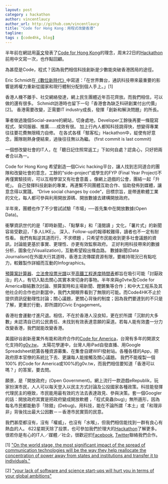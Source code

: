 ```yaml
---
layout: post
category : hackathon
author: vincentlaucy
author_url: http://github.com/vincentlaucy
title: "Code for Hong Kong：用程式改變香港"
tagline: 
tags : [code4hk, blog]
---
```



半年前在網誌用[英文](http://blog.code4.hk/hackathon/2013/12/01/code-for-hk/)發表了[Code for Hong Kong](https://www.facebook.com/groups/code4hk/)的理念，周末22日的[Hackathon](https://www.facebook.com/events/572823742836248/)前用中文寫一次，也作點回顧。


為甚麼是Code，程式？因為我們相信科技創新是少數能突破香港困局的途徑。
     
Eric Schmidt在[《數位新時代》](http://www.amazon.com/gp/product/030794705X/ref=as_li_ss_tl?ie=UTF8&camp=1789&creative=390957&creativeASIN=030794705X&linkCode=as2&tag=theboo09-20)中寫道：「在世界舞台，通訊科技帶來最重要的影響是將權力重新從國家和現行體制分配到個人手上。」[1]


香港人機不離手、社交網絡發達，網上民生團體近年百花齊放。而我們相信，可以做的還有很多。
Schmidt訪港時也留下一句「香港會為缺乏科研創業付出代價」[2]。 香港需要改變，正需要IT industry成長，發揮「創新和解決問題」的所長。

筆者做過幾個Social-aware的網站，切身處地，Developer工餘後再要一條龍寫程式、架伺服器、推廣......成效有很。
加上行內人都知科技跳得快，想變得專業往往要花費無限精力自修。
在各式各樣「駭客松」Hackathon中，緃使有好意念，團隊剛熱身便結束，過後往往無以為繼。 (first commit is last commit)

一個想改變社會的IT人，在「聽日記住照常返工」下如何自處？認貪心，只好把兩者合以為一。

Code for Hong Kong 希望創造一個Civic hacking平台，讓人找到志同道合的團隊和改變社會的意念，工餘的“side-project"或學生的FYP (Final Year Project)不再僅實驗技術，可以互相學習又有社會意義 。像網上遊戲的公會，團結一起「升呢」。
自己發揮科技創新的專業，再連繫不同團體互助合作、協助發佈到媒體，讓意念得以實踐。
“Drive social changes by code“，目標宗旨，是帶進軟體工業的文化，每人都可參與利用開放源碼、開放數據去建構開放政府。

半年來，團體也作了不少嘗試試驗「市場」──首先集中在開放數據(Open Data)。

衝擊資訊世代的是「即時新聞」、「點擊率」和「淺閱讀 」文化，「薯片式」的新聞容易受歡迎，「多人LIKE」。
深入、Follow-up的報導較難得，讀者也不一定有耐性看。
我們有點逆其道而行，不求標題 ，只希望市民能收到更多社會議題的資訊，討論能更基於事實、更理性、亦更有效監察政府。
正好利用科技帶來的數據分析，圖象化(Visualization)，互動希望殺出條血路。 
數據新聞(Data Journalism)在外國大行其道時，香港主流傳媒資源有限，要維持現況已有點吃力，較難製作詳細而互動的Infographics。

[預算案計算器](http://thehousenews.com/data-journalism/%E9%A0%90%E7%AE%97%E6%A1%88-calculator/)、[立法會投票光譜](http://blog.code4.hk/open%20data/2014/04/26/legco-votes-analysis/)以至[高鐵工程進度時間表](http://mtr.code4.hk/#/xrail-progress)都旨在吸引可能「討厭政治」的人，有切入點去關心其實本來切身的事物。半年來與g0vtw及Code for America聯結數次討論、預算案時和主場新聞、鏗鏘集等合作；和中大工程系及其他社企的合作也計劃當中，我們大開眼界看到了無限的可能。而Code4HK不止於提供資訊促動理性討論；關心議題，更關心背後的制度；因為我們要達到的不只是了解，更重於行動，即所謂的Civic Engagement。

香港社會運動寸進尺退。相信，不在於香港人沒良知，更在於所謂「沉默的大多數」未認清自已的公民責任、未找到有效表達意願的渠道。若每人能有效盡一分力改變香港，我們就能改變香港。

美國矽谷創新産業外有能和政府合作的[Code for America](http://codeforamerica.org/)，台灣有多年的開源文化支持的[g0v.tw](http://www.g0v.tw)。
太陽花學運中，台灣人用iPad自發直播、用Google Spreadsheet統籌各種資源募集、在集會自建WIFI發射站。各種各樣的App，把政府原本官僚的系統比下去、更讓每人能接觸及關心議題。 
我們不能複製一個100% 的Code for America或100%的g0v.tw，而我們相信要知道「香港可以嗎？」的答案，要去問。

願景，是「開放政府」(Open Government)。網上流行一款遊戲eRepublik，玩家扮演市民，人人可以每天登入以民主方式討論及公投國家各種政策。科技能發揮代理民主的極致，市民能用最有效的方法去表達政見、參與決策。套一個Googler 的話：開放政府其實是把政府變成開放軟體 ，「程式臭蟲(bug)」無所遁形，因為每名市民都能動手「除錯」(Debug)。用科技，能在不論所謂「本土」或「和理非非」背後找出最大公因數－－香港市民實質的民意。

我們甚麼都沒有，沒有「權威」，也沒有「水喉」，但我們相信能找到一群有良心有熱血的人。
622星期天除了投票，也可參加我們於理大的[Hackathon](https://www.facebook.com/events/572823742836248/?ref_newsfeed_story_type=regular)了解更多。很若你是有心的IT人／媒體／社企，很歡迎於[Facebook](https://www.facebook.com/groups/code4hk/), [Twitter](@code4hk)聯絡我們合作。

 [1] ["On the world stage, the most significant impact of the spread of communication technologies will be the way they help reallocate the concentration of power away from states and institutions and transfer it to individuals."](http://www.amazon.com/gp/product/030794705X/ref=as_li_ss_tl?ie=UTF8&camp=1789&creative=390957&creativeASIN=030794705X&linkCode=as2&tag=theboo09-20) 

 [2] ["your lack of software and science start-ups will hurt you in terms of your global ambitions"](http://www.bschool.cuhk.edu.hk/program/article.aspx?id=FE385046D25B)
